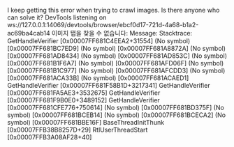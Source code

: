 
I keep getting this error when trying to crawl images. Is there anyone who can solve it?
DevTools listening on ws://127.0.0.1:14069/devtools/browser/ebcf0d17-721d-4a68-b1a2-ac69ba4cab14
이미지 탭을 찾을 수 없습니다: Message: 
Stacktrace:
        GetHandleVerifier [0x00007FF681C4EEA2+31554]
        (No symbol) [0x00007FF681BC7ED9]
        (No symbol) [0x00007FF681A8872A]
        (No symbol) [0x00007FF681AD8434]
        (No symbol) [0x00007FF681AD853C]
        (No symbol) [0x00007FF681B1F6A7]
        (No symbol) [0x00007FF681AFD06F]
        (No symbol) [0x00007FF681B1C977]
        (No symbol) [0x00007FF681AFCDD3]
        (No symbol) [0x00007FF681ACA33B]
        (No symbol) [0x00007FF681ACAED1]
        GetHandleVerifier [0x00007FF681F58B1D+3217341]
        GetHandleVerifier [0x00007FF681FA5AE3+3532675]
        GetHandleVerifier [0x00007FF681F9B0E0+3489152]
        GetHandleVerifier [0x00007FF681CFE776+750614]
        (No symbol) [0x00007FF681BD375F]
        (No symbol) [0x00007FF681BCEB14]
        (No symbol) [0x00007FF681BCECA2]
        (No symbol) [0x00007FF681BBE16F]
        BaseThreadInitThunk [0x00007FFB38B8257D+29]
        RtlUserThreadStart [0x00007FFB3A08AF28+40]
